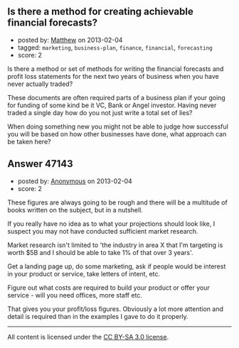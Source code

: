 ## Is there a method for creating achievable financial forecasts?

- posted by: [Matthew](https://stackexchange.com/users/-1/23866-matthew) on 2013-02-04
- tagged: `marketing`, `business-plan`, `finance`, `financial`, `forecasting`
- score: 2

Is there a method or set of methods for writing the financial forecasts and profit loss statements for the next two years of business when you have never actually traded?

These documents are often required parts of a business plan if your going for funding of some kind be it VC, Bank or Angel investor. Having never traded a single day how do you not just write a total set of lies?

When doing something new you might not be able to judge how successful you will be based on how other businesses have done, what approach can be taken here?


## Answer 47143

- posted by: [Anonymous](https://stackexchange.com/users/-1/11482-anonymous) on 2013-02-04
- score: 2

These figures are always going to be rough and there will be a multitude of books written on the subject, but in a nutshell.

If you really have no idea as to what your projections should look like, I suspect you may not have conducted sufficient market research.

Market research isn't limited to 'the industry in area X that I'm targeting is worth $5B and I should be able to take 1% of that over 3 years'.

Get a landing page up, do some marketing, ask if people would be interest in your product or service, take letters of intent, etc.

Figure out what costs are required to build your product or offer your service - will you need offices, more staff etc.

That gives you your profit/loss figures. Obviously a lot more attention and detail is required than in the examples I gave to do it properly.



---

All content is licensed under the [CC BY-SA 3.0 license](https://creativecommons.org/licenses/by-sa/3.0/).
